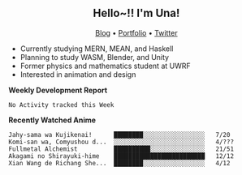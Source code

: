 <h2 align="center">
  Hello~!! I'm Una!
</h2>

<p align="center">
  <a href="https://anarchy.website/">Blog</a> &bull;
  <a href="https://una-ada.github.io/">Portfolio</a> &bull;
  <a href="https://twitter.com/unaxiii">Twitter</a>
</p>

- Currently studying MERN, MEAN, and Haskell
- Planning to study WASM, Blender, and Unity
- Former physics and mathematics student at UWRF
- Interested in animation and design

**Weekly Development Report**

<!--START_SECTION:waka-->
```text
No Activity tracked this Week
```
<!--END_SECTION:waka-->

**Recently Watched Anime**

<!-- RECENT-ANIME:START -->

    Jahy-sama wa Kujikenai!      ████████░░░░░░░░░░░░░░░░░   7/20
    Komi-san wa, Comyushou d...  ░░░░░░░░░░░░░░░░░░░░░░░░░   4/???
    Fullmetal Alchemist          ██████████░░░░░░░░░░░░░░░   21/51
    Akagami no Shirayuki-hime    █████████████████████████   12/12
    Xian Wang de Richang She...  ████████░░░░░░░░░░░░░░░░░   4/12
<!-- RECENT-ANIME:END -->
